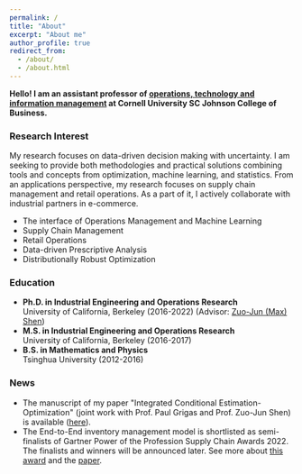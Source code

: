```yaml
---
permalink: /
title: "About"
excerpt: "About me"
author_profile: true
redirect_from: 
  - /about/
  - /about.html
---
```


**Hello! I am an assistant professor of [operations, technology and information management](https://business.cornell.edu/faculty-research/areas/operations-technology-and-information-management/) at Cornell University SC Johnson College of Business.**

### Research Interest
 My research focuses on data-driven decision making with uncertainty. I am seeking to provide both methodologies and practical solutions combining tools and concepts from optimization, machine learning, and statistics. From an applications perspective, my research focuses on supply chain management and retail operations. As a part of it, I actively collaborate with industrial partners in e-commerce.  
   
* The interface of Operations Management and Machine Learning
* Supply Chain Management 
* Retail Operations
* Data-driven Prescriptive Analysis
* Distributionally Robust Optimization

### Education

* **Ph.D. in Industrial Engineering and Operations Research**   
University of California, Berkeley (2016-2022) (Advisor: [Zuo-Jun (Max) Shen](https://shen.ieor.berkeley.edu))  
* **M.S. in Industrial Engineering and Operations Research**    
University of California, Berkeley (2016-2017)
* **B.S. in Mathematics and Physics**   
Tsinghua University (2012-2016)



### News
* The manuscript of my paper "Integrated Conditional Estimation-Optimization" (joint work with Prof. Paul Grigas and Prof. Zuo-Jun Shen) is available ([here](https://alicemengqi.github.io/site/files/iceo.pdf)).
* The End-to-End inventory management model is shortlisted as semi-finalists of Gartner Power of the Profession Supply Chain Awards 2022. The finalists and winners will be announced later. See more about [this award](https://www.gartner.com/en/supply-chain/research/power-of-the-profession-supply-chain-awards-2022) and the [paper](https://papers.ssrn.com/sol3/papers.cfm?abstract_id=3737780).
